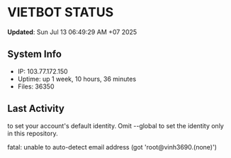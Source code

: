 # VIETBOT STATUS
**Updated**: Sun Jul 13 06:49:29 AM +07 2025

## System Info
- IP: 103.77.172.150
- Uptime: up 1 week, 10 hours, 36 minutes
- Files: 36350

## Last Activity

to set your account's default identity.
Omit --global to set the identity only in this repository.

fatal: unable to auto-detect email address (got 'root@vinh3690.(none)')
